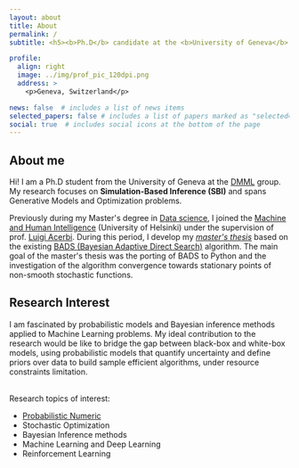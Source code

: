 ```yaml
---
layout: about
title: About
permalink: /
subtitle: <h5><b>Ph.D</b> candidate at the <b>University of Geneva</b> (Switzerland)</h5>.

profile:
  align: right
  image: ../img/prof_pic_120dpi.png
  address: >
    <p>Geneva, Switzerland</p>

news: false  # includes a list of news items
selected_papers: false # includes a list of papers marked as "selected={true}"
social: true  # includes social icons at the bottom of the page
---
```


**About me**
---
Hi! I am a Ph.D student from the University of Geneva at the [DMML](http://dmml.ch/) group.
My research focuses on **Simulation-Based Inference (SBI)** and spans Generative Models and Optimization problems.

Previously during my Master's degree in [Data science](https://datascience.math.unipd.it/curricula/machine-learning-for-intelligent-systems/), I joined the [Machine and Human Intelligence](https://www2.helsinki.fi/en/researchgroups/machine-and-human-intelligence) (University of Helsinki) under the supervision of prof. [Luigi Acerbi](http://luigiacerbi.com/). During this period, I develop my *[master's thesis](https://thesis.unipd.it/handle/20.500.12608/42162)* based on the existing [BADS (Bayesian Adaptive Direct Search)](https://papers.nips.cc/paper/2017/hash/df0aab058ce179e4f7ab135ed4e641a9-Abstract.html) algorithm. The main goal of the master's thesis was the porting of BADS to Python and the investigation of the algorithm convergence towards stationary points of non-smooth stochastic functions.

**Research Interest**
---

I am fascinated by probabilistic models and Bayesian inference methods applied to Machine Learning problems.
My ideal contribution to the research would be like to bridge the gap between black-box and white-box models, using probabilistic models that quantify uncertainty and define priors over data to build sample efficient algorithms, under resource constraints limitation.<br/><br/>

Research topics of interest:

  * [Probabilistic Numeric](https://www.probabilistic-numerics.org/)
  * Stochastic Optimization
  * Bayesian Inference methods
  * Machine Learning and Deep Learning
  * Reinforcement Learning